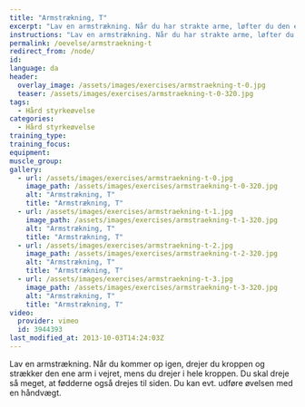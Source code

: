 ```yaml
---
title: "Armstrækning, T"
excerpt: "Lav en armstrækning. Når du har strakte arme, løfter du den ene arm op, så du står som et T og overkroppen er vinkelret på gulvet."
instructions: "Lav en armstrækning. Når du har strakte arme, løfter du den ene arm op, så du står som et T og overkroppen er vinkelret på gulvet."
permalink: /oevelse/armstraekning-t
redirect_from: /node/
id: 
language: da
header:
  overlay_image: /assets/images/exercises/armstraekning-t-0.jpg
  teaser: /assets/images/exercises/armstraekning-t-0-320.jpg
tags:
  - Hård styrkeøvelse
categories:
  - Hård styrkeøvelse
training_type: 
training_focus: 
equipment:
muscle_group:
gallery:
  - url: /assets/images/exercises/armstraekning-t-0.jpg
    image_path: /assets/images/exercises/armstraekning-t-0-320.jpg
    alt: "Armstrækning, T"
    title: "Armstrækning, T"
  - url: /assets/images/exercises/armstraekning-t-1.jpg
    image_path: /assets/images/exercises/armstraekning-t-1-320.jpg
    alt: "Armstrækning, T"
    title: "Armstrækning, T"
  - url: /assets/images/exercises/armstraekning-t-2.jpg
    image_path: /assets/images/exercises/armstraekning-t-2-320.jpg
    alt: "Armstrækning, T"
    title: "Armstrækning, T"
  - url: /assets/images/exercises/armstraekning-t-3.jpg
    image_path: /assets/images/exercises/armstraekning-t-3-320.jpg
    alt: "Armstrækning, T"
    title: "Armstrækning, T"
video:
  provider: vimeo
  id: 3944393
last_modified_at: 2013-10-03T14:24:03Z
---
```


Lav en armstrækning. Når du kommer op igen, drejer du kroppen og strækker den ene arm i vejret, mens du drejer i hele kroppen. Du skal dreje så meget, at fødderne også drejes til siden. Du kan evt. udføre øvelsen med en håndvægt.
